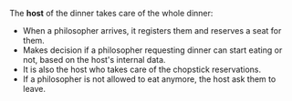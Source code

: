 The **host** of the dinner takes care of the whole dinner:

* When a philosopher arrives, it registers them and reserves a seat for them.
* Makes decision if a philosopher requesting dinner can start eating or not, based on the host's internal data.
* It is also the host who takes care of the chopstick reservations.
* If a philosopher is not allowed to eat anymore, the host ask them to leave.
